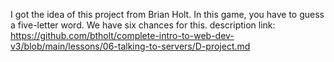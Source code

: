 I got the idea of this project from Brian Holt. In this game, you have to guess a five-letter word. We have six chances for this.
description link: https://github.com/btholt/complete-intro-to-web-dev-v3/blob/main/lessons/06-talking-to-servers/D-project.md
